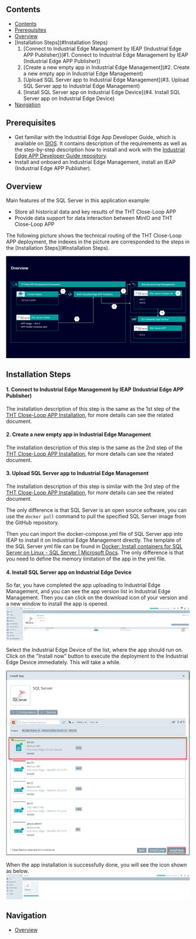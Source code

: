 ## Contents

- [Contents](#Contents)
- [Prerequisites](#Prerequisites)
- [Overview](#Overview)
- [Installation Steps](#Installation Steps)
  1. [Connect to Industrial Edge Management by IEAP (Industrial Edge APP Publisher)](#1. Connect to Industrial Edge Management by IEAP (Industrial Edge APP Publisher))
  2. [Create a new empty app in Industrial Edge Management](#2. Create a new empty app in Industrial Edge Management)
  3. [Upload SQL Server app to Industrial Edge Management](#3. Upload SQL Server app to Industrial Edge Management)
  4. [Install SQL Server app on Industrial Edge Device](#4. Install SQL Server app on Industrial Edge Device)
- [Navigation](#navigation)



## Prerequisites

- Get familiar with the Industrial Edge App Developer Guide, which is available on [SIOS](https://support.industry.siemens.com/cs/ww/en/view/109795865). It contains description of the requirements as well as the step-by-step description how to install and work with the [Industrial Edge APP Developer Guide repository](https://github.com/industrial-edge/Developer-Guide-Hands-on-App).
- Install and onboard an Industrial Edge Management, install an IEAP (Industrial Edge APP Publisher).



## Overview

Main features of the SQL Server in this application example:

- Store all historical data and key results of the THT Close-Loop APP
- Provide data support for data interaction between MinIO and THT Close-Loop APP

The following picture shows the technical routing of the THT Close-Loop APP deployment, the indexes in the picture are corresponded to the steps in the [Installation Steps](#Installation Steps).

![install_sqlserver_overview](graphics/install_sqlserver_overview.png)



## Installation Steps

#### 1. Connect to Industrial Edge Management by IEAP (Industrial Edge APP Publisher)

The installation description of this step is the same as the 1st step of the [THT Close-Loop APP Installation](./install_THT-Close-Loop-APP.md), for more details can see the related document.

#### 2. Create a new empty app in Industrial Edge Management

The installation description of this step is the same as the 2nd step of the [THT Close-Loop APP Installation](./install_THT-Close-Loop-APP.md), for more details can see the related document.

#### 3. Upload SQL Server app to Industrial Edge Management

The installation description of this step is similar with the 3rd step of the [THT Close-Loop APP Installation](./install_THT-Close-Loop-APP.md), for more details can see the related document.

The only difference is that SQL Server is an open source software, you can use the `docker pull` command to pull the specified SQL Server image from the GitHub repository.

Then you can import the docker-compose.yml file of SQL Server app into IEAP to install it on Industrial Edge Management directly. The template of the SQL Server yml file can be found in [Docker: Install containers for SQL Server on Linux - SQL Server | Microsoft Docs](https://docs.microsoft.com/en-us/sql/linux/quickstart-install-connect-docker?view=sql-server-2017&pivots=cs1-bash). The only difference is that you need to define the memory limitation of the app in the yml file.

#### 4. Install SQL Server app on Industrial Edge Device

So far, you have completed the app uploading to Industrial Edge Management, and you can see the app version list in Industrial Edge Management. Then you can click on the download icon of your version and a new window to install the app is opened. ![install_sql_step4-1](graphics/install_sql_step4-1.png)

Select the Industrial Edge Device of the list, where the app should run on. Click on the "Install now" button to execute the deployment to the Industrial Edge Device immediately. This will take a while.

<img src="graphics/install_sql_step4-2.png" alt="install_sql_step4-2" style="zoom:67%;" />

When the app installation is successfully done, you will see the icon shown as below.![install_sql_step4-3](graphics/install_sql_step4-3.png)



## Navigation

- [Overview](../README.md)
